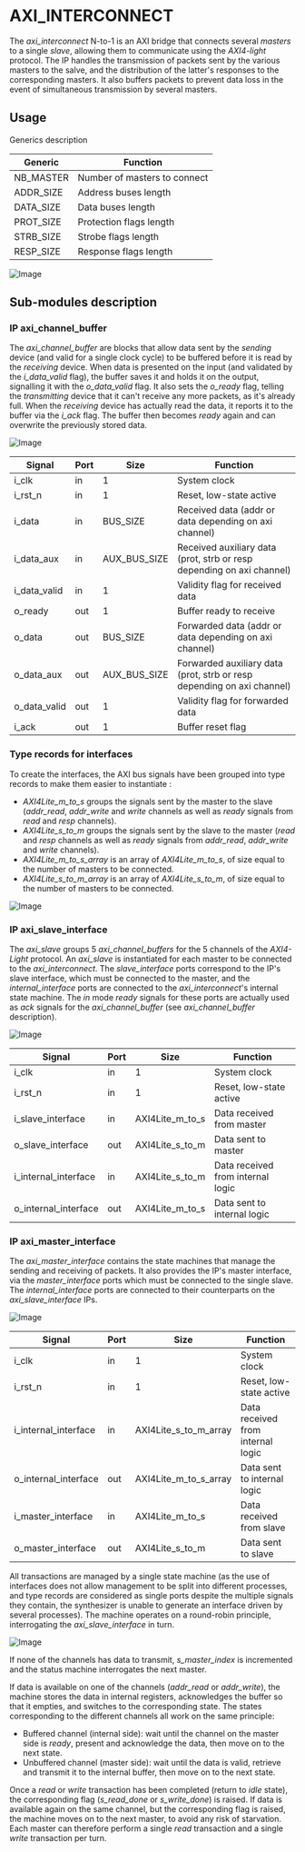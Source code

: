 # AXI_INTERCONNECT

The *axi_interconnect* N-to-1 is an AXI bridge that connects several *masters* to a single *slave*, allowing them to communicate using the *AXI4-light* protocol. The IP handles the transmission of packets sent by the various masters to the salve, and the distribution of the latter's responses to the corresponding masters. It also buffers packets to prevent data loss in the event of simultaneous transmission by several masters.

## Usage

Generics description

|Generic|Function|
|---|---|
|NB_MASTER|Number of masters to connect|
|ADDR_SIZE|Address buses length|
|DATA_SIZE|Data buses length|
|PROT_SIZE|Protection flags length|
|STRB_SIZE|Strobe flags length|
|RESP_SIZE|Response flags length|

![Image](images/chrono_axi_interconnect.png "Sequence timeline axi_interconnect")

## Sub-modules description

### IP axi_channel_buffer

The *axi_channel_buffer* are blocks that allow data sent by the *sending* device (and valid for a single clock cycle) to be buffered before it is read by the *receiving* device.
When data is presented on the input (and validated by the *i_data_valid* flag), the buffer saves it and holds it on the output, signalling it with the *o_data_valid* flag. It also sets the *o_ready* flag, telling the *transmitting* device that it can't receive any more packets, as it's already full.
When the *receiving* device has actually read the data, it reports it to the buffer via the *i_ack* flag. The buffer then becomes *ready* again and can overwrite the previously stored data.

![Image](images/chrono_axi_channel_buffer.png "Sequence timeline axi_channel_buffer")

|Signal|Port|Size|Function|
|---|---|---|---|
|i_clk|in|1|System clock|
|i_rst_n|in|1|Reset, low-state active|
|i_data|in|BUS_SIZE|Received data (addr or data depending on axi channel)|
|i_data_aux|in|AUX_BUS_SIZE|Received auxiliary data (prot, strb or resp depending on axi channel)|
|i_data_valid|in|1|Validity flag for received data|
|o_ready|out|1|Buffer ready to receive|
|o_data|out|BUS_SIZE|Forwarded data (addr or data depending on axi channel)|
|o_data_aux|out|AUX_BUS_SIZE|Forwarded auxiliary data (prot, strb or resp depending on axi channel)|
|o_data_valid|out|1|Validity flag for forwarded data|
|i_ack|out|1|Buffer reset flag|

### Type records for interfaces

To create the interfaces, the AXI bus signals have been grouped into type records to make them easier to instantiate :

- *AXI4Lite_m_to_s* groups the signals sent by the master to the slave (*addr_read*, *addr_write* and *write* channels as well as *ready* signals from *read* and *resp* channels).
- *AXI4Lite_s_to_m* groups the signals sent by the slave to the master (*read* and *resp* channels as well as *ready* signals from *addr_read*, *addr_write* and *write* channels).
- *AXI4Lite_m_to_s_array* is an array of *AXI4Lite_m_to_s*, of size equal to the number of masters to be connected.
- *AXI4Lite_s_to_m_array* is an array of *AXI4Lite_s_to_m*, of size equal to the number of masters to be connected.

![Image](images/arch_axi_interconnect.png "Architecture axi_interconnect")

### IP axi_slave_interface

The *axi_slave* groups 5 *axi_channel_buffers* for the 5 channels of the *AXI4-Light* protocol. An *axi_slave* is instantiated for each master to be connected to the *axi_interconnect*.
The *slave_interface* ports correspond to the IP's slave interface, which must be connected to the master, and the *internal_interface* ports are connected to the *axi_interconnect*'s internal state machine. The *in* mode *ready* signals for these ports are actually used as *ack* signals for the *axi_channel_buffer* (see *axi_channel_buffer* description).

![Image](images/arch_axi_slave_interface.png "Architecture axi_slave_interface")

|Signal|Port|Size|Function|
|---|---|---|---|
|i_clk|in|1|System clock|
|i_rst_n|in|1|Reset, low-state active|
|i_slave_interface|in|AXI4Lite_m_to_s|Data received from master|
|o_slave_interface|out|AXI4Lite_s_to_m|Data sent to master|
|i_internal_interface|in|AXI4Lite_s_to_m|Data received from internal logic|
|o_internal_interface|out|AXI4Lite_m_to_s|Data sent to internal logic|

### IP axi_master_interface

The *axi_master_interface* contains the state machines that manage the sending and receiving of packets. It also provides the IP's master interface, via the *master_interface* ports which must be connected to the single slave. The *internal_interface* ports are connected to their counterparts on the *axi_slave_interface* IPs.

![Image](images/arch_axi_master_interface.png "Architecture axi_master_interface")

|Signal|Port|Size|Function|
|---|---|---|---|
|i_clk|in|1|System clock|
|i_rst_n|in|1|Reset, low-state active|
|i_internal_interface|in|AXI4Lite_s_to_m_array|Data received from internal logic|
|o_internal_interface|out|AXI4Lite_m_to_s_array|Data sent to internal logic|
|i_master_interface|in|AXI4Lite_m_to_s|Data received from slave|
|o_master_interface|out|AXI4Lite_s_to_m|Data sent to slave|

All transactions are managed by a single state machine (as the use of interfaces does not allow management to be split into different processes, and type records are considered as single ports despite the multiple signals they contain, the synthesizer is unable to generate an interface driven by several processes).
The machine operates on a round-robin principle, interrogating the *axi_slave_interface* in turn.

![Image](images/sm_axi_master_interface.png "State machine axi_master_interface")

If none of the channels has data to transmit, *s_master_index* is incremented and the status machine interrogates the next master.

If data is available on one of the channels (*addr_read* or *addr_write*), the machine stores the data in internal registers, acknowledges the buffer so that it empties, and switches to the corresponding state.
The states corresponding to the different channels all work on the same principle:
- Buffered channel (internal side): wait until the channel on the master side is *ready*, present and acknowledge the data, then move on to the next state.
- Unbuffered channel (master side): wait until the data is valid, retrieve and transmit it to the internal buffer, then move on to the next state.

Once a *read* or *write* transaction has been completed (return to *idle* state), the corresponding flag (*s_read_done* or *s_write_done*) is raised. If data is available again on the same channel, but the corresponding flag is raised, the machine moves on to the next master, to avoid any risk of starvation. Each master can therefore perform a single *read* transaction and a single *write* transaction per turn.
